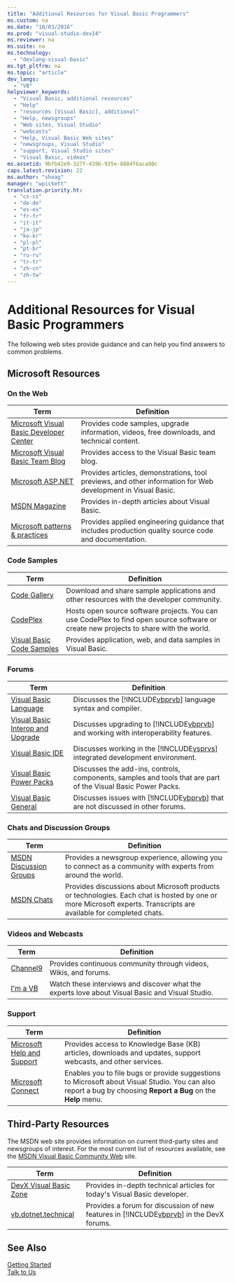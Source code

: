```yaml
---
title: "Additional Resources for Visual Basic Programmers"
ms.custom: na
ms.date: "10/03/2016"
ms.prod: "visual-studio-dev14"
ms.reviewer: na
ms.suite: na
ms.technology: 
  - "devlang-visual-basic"
ms.tgt_pltfrm: na
ms.topic: "article"
dev_langs: 
  - "VB"
helpviewer_keywords: 
  - "Visual Basic, additional resources"
  - "Help"
  - "resources [Visual Basic], additional"
  - "Help, newsgroups"
  - "Web sites, Visual Studio"
  - "webcasts"
  - "Help, Visual Basic Web sites"
  - "newsgroups, Visual Studio"
  - "support, Visual Studio sites"
  - "Visual Basic, videos"
ms.assetid: 9bfb42e9-327f-439b-935e-8884f6aca80c
caps.latest.revision: 22
ms.author: "shoag"
manager: "wpickett"
translation.priority.ht: 
  - "cs-cz"
  - "de-de"
  - "es-es"
  - "fr-fr"
  - "it-it"
  - "ja-jp"
  - "ko-kr"
  - "pl-pl"
  - "pt-br"
  - "ru-ru"
  - "tr-tr"
  - "zh-cn"
  - "zh-tw"
---
```

# Additional Resources for Visual Basic Programmers
The following web sites provide guidance and can help you find answers to common problems.  
  
## Microsoft Resources  
  
### On the Web  
  
|Term|Definition|  
|----------|----------------|  
|[Microsoft Visual Basic Developer Center](http://go.microsoft.com/fwlink/?LinkID=47768)|Provides code samples, upgrade information, videos, free downloads, and technical content.|  
|[Microsoft Visual Basic Team Blog](http://go.microsoft.com/fwlink/?LinkID=123815)|Provides access to the Visual Basic team blog.|  
|[Microsoft ASP.NET](http://go.microsoft.com/fwlink/?LinkID=51657)|Provides articles, demonstrations, tool previews, and other information for Web development in Visual Basic.|  
|[MSDN Magazine](http://msdn.microsoft.com/magazine/cc159292.aspx)|Provides in-depth articles about Visual Basic.|  
|[Microsoft patterns & practices](http://msdn.microsoft.com/practices/default.aspx)|Provides applied engineering guidance that includes production quality source code and documentation.|  
  
### Code Samples  
  
|Term|Definition|  
|----------|----------------|  
|[Code Gallery](http://code.msdn.microsoft.com/)|Download and share sample applications and other resources with the developer community.|  
|[CodePlex](http://www.codeplex.com/)|Hosts open source software projects. You can use CodePlex to find open source software or create new projects to share with the world.|  
|[Visual Basic Code Samples](http://msdn.microsoft.com/vbasic/ms789074)|Provides application, web, and data samples in Visual Basic.|  
  
### Forums  
  
|Term|Definition|  
|----------|----------------|  
|[Visual Basic Language](http://go.microsoft.com/fwlink/?LinkId=145963)|Discusses the [!INCLUDE[vbprvb](../VS_visualbasic/includes/vbprvb_md.md)] language syntax and compiler.|  
|[Visual Basic Interop and Upgrade](http://go.microsoft.com/fwlink/?LinkId=145966)|Discusses upgrading to [!INCLUDE[vbprvb](../VS_visualbasic/includes/vbprvb_md.md)] and working with interoperability features.|  
|[Visual Basic IDE](http://go.microsoft.com/fwlink/?LinkId=145971)|Discusses working in the [!INCLUDE[vsprvs](../VS_visualbasic/includes/vsprvs_md.md)] integrated development environment.|  
|[Visual Basic Power Packs](http://social.msdn.microsoft.com/Forums/vbpowerpacks/threads)|Discusses the add-ins, controls, components, samples and tools that are part of the Visual Basic Power Packs.|  
|[Visual Basic General](http://go.microsoft.com/fwlink/?LinkId=145973)|Discusses issues with [!INCLUDE[vbprvb](../VS_visualbasic/includes/vbprvb_md.md)] that are not discussed in other forums.|  
  
### Chats and Discussion Groups  
  
|Term|Definition|  
|----------|----------------|  
|[MSDN Discussion Groups](http://go.microsoft.com/fwlink/?LinkId=145961)|Provides a newsgroup experience, allowing you to connect as a community with experts from around the world.|  
|[MSDN Chats](http://go.microsoft.com/fwlink/?LinkId=145962)|Provides discussions about Microsoft products or technologies. Each chat is hosted by one or more Microsoft experts. Transcripts are available for completed chats.|  
  
### Videos and Webcasts  
  
|Term|Definition|  
|----------|----------------|  
|[Channel9](http://go.microsoft.com/fwlink/?LinkID=123827)|Provides continuous community through videos, Wikis, and forums.|  
|[I'm a VB](http://msdn.microsoft.com/vbasic/dd776132)|Watch these interviews and discover what the experts love about Visual Basic and Visual Studio.|  
  
### Support  
  
|Term|Definition|  
|----------|----------------|  
|[Microsoft Help and Support](http://go.microsoft.com/fwlink/?LinkID=108287)|Provides access to Knowledge Base (KB) articles, downloads and updates, support webcasts, and other services.|  
|[Microsoft Connect](http://connect.microsoft.com/)|Enables you to file bugs or provide suggestions to Microsoft about Visual Studio. You can also report a bug by choosing **Report a Bug** on the **Help** menu.|  
  
## Third-Party Resources  
 The MSDN web site provides information on current third-party sites and newsgroups of interest. For the most current list of resources available, see the [MSDN Visual Basic Community Web](http://go.microsoft.com/fwlink/?LinkID=77372) site.  
  
|Term|Definition|  
|----------|----------------|  
|[DevX Visual Basic Zone](http://go.microsoft.com/fwlink/?LinkId=145978)|Provides in-depth technical articles for today's Visual Basic developer.|  
|[vb.dotnet.technical](http://go.microsoft.com/fwlink/?LinkId=145986)|Provides a forum for discussion of new features in [!INCLUDE[vbprvb](../VS_visualbasic/includes/vbprvb_md.md)] in the DevX forums.|  
  
## See Also  
 [Getting Started](../VS_visualbasic/getting-started-with-visual-basic.md)   
 [Talk to Us](../Topic/Talk%20to%20Us.md)
